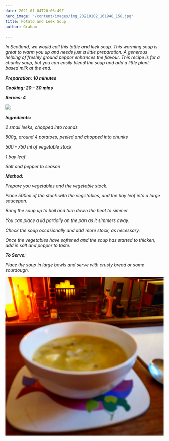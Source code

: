 ```yaml
---
date: 2021-01-04T20:06:49Z
hero_image: "/content/images/img_20210102_161948_158.jpg"
title: Potato and Leek Soup
author: Graham

---
```

_In Scotland, we would call this tattie and leek soup. This warming soup is great to warm you up and needs just a little preparation. A generous helping of freshly ground pepper enhances the flavour. This recipe is for a chunky soup, but you can easily blend the soup and add a little plant-based milk at the end._

**_Preparation: 10 minutes_**

**_Cooking: 20 – 30 mins_**

**_Serves: 4_**

![](/content/images/img_20210102_155318.jpg)

**_Ingredients:_**

_2 small leeks, chopped into rounds_

_500g, around 4 potatoes, peeled and chopped into chunks_

_500 - 750 ml of vegetable stock_

_1 bay leaf_

_Salt and pepper to season_

**_Method:_**

_Prepare you vegetables and the vegetable stock._

_Place 500ml of the stock with the vegetables, and the bay leaf into a large saucepan._

_Bring the soup up to boil and turn down the heat to simmer._

_You can place a lid partially on the pan as it simmers away._

_Check the soup occasionally and add more stock, as necessary._

_Once the vegetables have softened and the soup has started to thicken, add in salt and pepper to taste._

**_To Serve:_**

_Place the soup in large bowls and serve with crusty bread or some sourdough._

![](/content/images/img_20210102_161948_158.jpg)